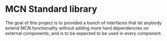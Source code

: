 # MCN Standard library

The goal of this project is to provided a bunch of interfaces that let anybody extend MCN functionality without adding
more hard dependencies on external components, and is to be expected to be used in every component.
